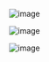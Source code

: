![image](https://user-images.githubusercontent.com/111111199/214283179-2f2768a9-c8fd-4cab-acfb-b4d10c94e4fe.png)

![image](https://user-images.githubusercontent.com/111111199/214283274-28251301-3009-4b6e-93f6-bd847180ae87.png)

![image](https://user-images.githubusercontent.com/111111199/214283348-fc32ed66-a708-43e4-8faa-f8c1106c207e.png)
